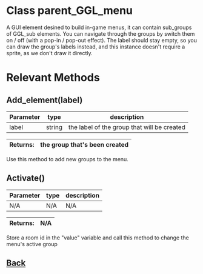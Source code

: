 # Class parent_GGL_menu

A GUI element desined to build in-game menus, it can contain sub_groups of GGL_sub elements.
You can navigate through the groups by switch them on / off (with a pop-in / pop-out effect).
The label should stay empty, so you can draw the group's labels instead, and this instance doesn't require a sprite,
as we don't draw it directly.

# Relevant Methods


## Add_element(label)

| Parameter   |  type   |              description                   |
|--           |       --|--                                          |
|    label    | string  | the label of the group that will be created |

| Returns:  | the group that's been created |
|--         |                             --|

Use this method to add new groups to the menu.

## Activate()

| Parameter   |  type   |              description                   |
|--           |       --|--                                          |
|    N/A      |   N/A   |                    N/A                     |

| Returns:  | N/A |
|--         |   --|

Store a room id in the "value" variable and call this method to change the menu's active group



## [Back](https://github.com/Ced30/GML-GUI-Library-GGL-Documentation/blob/main/API/Instance%20Classes.md)
